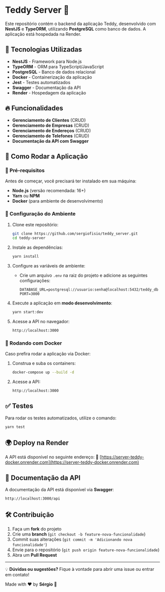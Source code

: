 # Teddy Server 🚀

Este repositório contém o backend da aplicação Teddy, desenvolvido com **NestJS** e **TypeORM**, utilizando **PostgreSQL** como banco de dados. A aplicação está hospedada na Render.

## 📌 Tecnologias Utilizadas

- **NestJS** - Framework para Node.js
- **TypeORM** - ORM para TypeScript/JavaScript
- **PostgreSQL** - Banco de dados relacional
- **Docker** - Containerização da aplicação
- **Jest** - Testes automatizados
- **Swagger** - Documentação da API
- **Render** - Hospedagem da aplicação

## 🔥 Funcionalidades

- **Gerenciamento de Clientes** (CRUD)
- **Gerenciamento de Empresas** (CRUD)
- **Gerenciamento de Endereços** (CRUD)
- **Gerenciamento de Telefones** (CRUD)
- **Documentação da API com Swagger**

## 🚀 Como Rodar a Aplicação

### 🔹 Pré-requisitos

Antes de começar, você precisará ter instalado em sua máquina:

- **Node.js** (versão recomendada: 16+)
- **Yarn** ou **NPM**
- **Docker** (para ambiente de desenvolvimento)

### 🔹 Configuração do Ambiente

1. Clone este repositório:

   ```sh
   git clone https://github.com/sergiofisio/teddy_server.git
   cd teddy-server
   ```

2. Instale as dependências:

   ```sh
   yarn install
   ```

3. Configure as variáveis de ambiente:

   - Crie um arquivo `.env` na raiz do projeto e adicione as seguintes configurações:
     ```env
     DATABASE_URL=postgresql://usuario:senha@localhost:5432/teddy_db
     PORT=3000
     ```

4. Execute a aplicação em **modo desenvolvimento**:

   ```sh
   yarn start:dev
   ```

5. Acesse a API no navegador:
   ```sh
   http://localhost:3000
   ```

### 🔹 Rodando com Docker

Caso prefira rodar a aplicação via Docker:

1. Construa e suba os containers:

   ```sh
   docker-compose up --build -d
   ```

2. Acesse a API:
   ```sh
   http://localhost:3000
   ```

## ✅ Testes

Para rodar os testes automatizados, utilize o comando:

```sh
yarn test
```

## 🌍 Deploy na Render

A API está disponível no seguinte endereço:
🔗 [https://server-teddy-docker.onrender.com](https://server-teddy-docker.onrender.com)

## 📖 Documentação da API

A documentação da API está disponível via **Swagger**:

```sh
http://localhost:3000/api
```

## 🛠 Contribuição

1. Faça um **fork** do projeto
2. Crie uma **branch** (`git checkout -b feature-nova-funcionalidade`)
3. Commit suas alterações (`git commit -m 'Adicionando nova funcionalidade'`)
4. Envie para o repositório (`git push origin feature-nova-funcionalidade`)
5. Abra um **Pull Request**

---

💡 **Dúvidas ou sugestões?** Fique à vontade para abrir uma issue ou entrar em contato!

Made with ❤️ by **Sérgio** 🚀

